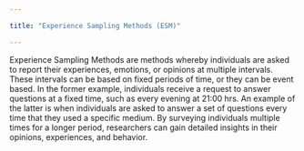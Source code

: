 ```yaml
---

title: "Experience Sampling Methods (ESM)"

---
```



Experience Sampling Methods are methods whereby individuals are asked to report their experiences, emotions, or opinions at multiple intervals. These intervals can be based on fixed periods of time, or they can be event based. In the former example, individuals receive a request to answer questions at a fixed time, such as every evening at 21:00 hrs. An example of the latter is when individuals are asked to answer a set of questions every time that they used a specific medium. By surveying individuals multiple times for a longer period, researchers can gain detailed insights in their opinions, experiences, and behavior.
